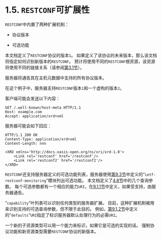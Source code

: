 # 1.5. `RESTCONF`可扩展性

`RESTCONF`中内置了两种扩展机制：

- 协议版本

- 可选功能

本文档定义了`RESTCONF`协议的版本`1`。 如果定义了该协议的未来版本，那么该文档将指定如何识别新版本的`RESTCONF`。 预计将使用不同的`RESTCONF`根资源，该资源将使用不同的链接关系（请参阅[第3.1节](../section-3/3.1.md)）。

服务器将通告其在主机元数据中支持的所有协议版本。

在这个例子中，服务器支持`RESTCONF`版本`1`和一个虚构的版本`2`。

客户端可能会发送以下内容：

```http
GET /.well-known/host-meta HTTP/1.1
Host: example.com
Accept: application/xrd+xml
```

服务器可能会如下回应：

```
HTTP/1.1 200 OK
Content-Type: application/xrd+xml
Content-Length: nnn

<XRD xmlns='http://docs.oasis-open.org/ns/xri/xrd-1.0'>
    <Link rel='restconf' href='/restconf'/>
    <Link rel='restconf2' href='/restconf2'/>
</XRD>
```


`RESTCONF`还支持服务器定义的可选功能列表，服务器使用[第9.3节](../section-9/9.3.md)中定义的“`ietf-restconf-monitoring`”模块列出可选功能。 本文档定义了[4.8节](../section-4/4.8.md)中的几个查询参数。 每个可选参数都有一个相应的能力`URI`，在[9.1.1节](../section-9/9.1.1.md)中定义，如果受支持，由服务器通告。

“`capability`”叶列表可以识别任何类型的服务器扩展。 目前，这种扩展机制被用来识别支持的可选查询参数，但不限于此目的。 例如，[第9.1.2节](../section-9/9.1.2.md)中定义的“`defaults`”`URI`指定了标识服务器默认处理行为的必需`URI`。

一个新的子资源类型可以用一个能力来标识，如果它是可选的实现的话。 强制协议功能和新资源类型需要`RESTCONF`协议的新版本。
